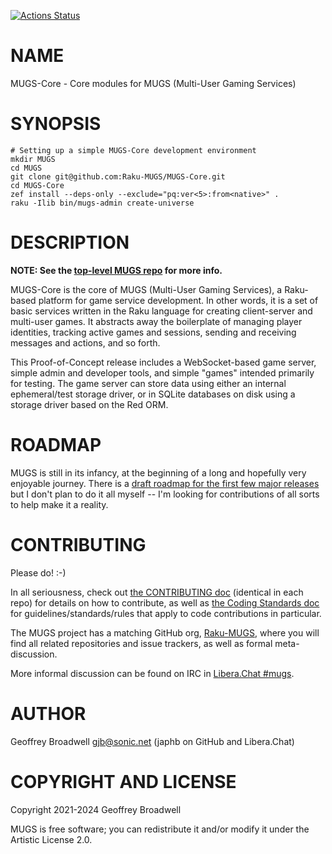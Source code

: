 [![Actions Status](https://github.com/Raku-MUGS/MUGS-Core/workflows/test/badge.svg)](https://github.com/Raku-MUGS/MUGS-Core/actions)

NAME
====

MUGS-Core - Core modules for MUGS (Multi-User Gaming Services)

SYNOPSIS
========

    # Setting up a simple MUGS-Core development environment
    mkdir MUGS
    cd MUGS
    git clone git@github.com:Raku-MUGS/MUGS-Core.git
    cd MUGS-Core
    zef install --deps-only --exclude="pq:ver<5>:from<native>" .
    raku -Ilib bin/mugs-admin create-universe

DESCRIPTION
===========

**NOTE: See the [top-level MUGS repo](https://github.com/Raku-MUGS/MUGS) for more info.**

MUGS-Core is the core of MUGS (Multi-User Gaming Services), a Raku-based platform for game service development. In other words, it is a set of basic services written in the Raku language for creating client-server and multi-user games. It abstracts away the boilerplate of managing player identities, tracking active games and sessions, sending and receiving messages and actions, and so forth.

This Proof-of-Concept release includes a WebSocket-based game server, simple admin and developer tools, and simple "games" intended primarily for testing. The game server can store data using either an internal ephemeral/test storage driver, or in SQLite databases on disk using a storage driver based on the Red ORM.

ROADMAP
=======

MUGS is still in its infancy, at the beginning of a long and hopefully very enjoyable journey. There is a [draft roadmap for the first few major releases](https://github.com/Raku-MUGS/MUGS/tree/main/docs/todo/release-roadmap.md) but I don't plan to do it all myself -- I'm looking for contributions of all sorts to help make it a reality.

CONTRIBUTING
============

Please do! :-)

In all seriousness, check out [the CONTRIBUTING doc](docs/CONTRIBUTING.md) (identical in each repo) for details on how to contribute, as well as [the Coding Standards doc](https://github.com/Raku-MUGS/MUGS/tree/main/docs/design/coding-standards.md) for guidelines/standards/rules that apply to code contributions in particular.

The MUGS project has a matching GitHub org, [Raku-MUGS](https://github.com/Raku-MUGS), where you will find all related repositories and issue trackers, as well as formal meta-discussion.

More informal discussion can be found on IRC in [Libera.Chat #mugs](ircs://irc.libera.chat:6697/mugs).

AUTHOR
======

Geoffrey Broadwell <gjb@sonic.net> (japhb on GitHub and Libera.Chat)

COPYRIGHT AND LICENSE
=====================

Copyright 2021-2024 Geoffrey Broadwell

MUGS is free software; you can redistribute it and/or modify it under the Artistic License 2.0.

